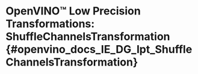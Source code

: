 # OpenVINO™ Low Precision Transformations: ShuffleChannelsTransformation {#openvino_docs_IE_DG_lpt_ShuffleChannelsTransformation}
